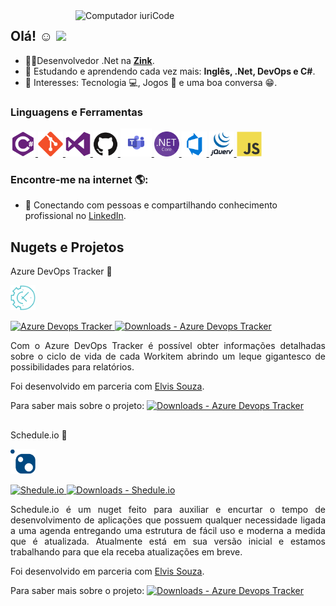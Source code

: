 <img src="https://raw.githubusercontent.com/MicaelliMedeiros/micaellimedeiros/master/image/computer-illustration.png" min-width="350px" max-width="350px" width="400px" align="right" alt="Computador iuriCode">

## Olá! ☺️ <img src="https://raw.githubusercontent.com/iampavangandhi/iampavangandhi/master/gifs/Hi.gif" width="30"></h2>

- 👨‍💻Desenvolvedor .Net na <a href="https://www.linkedin.com/company/zinkglobal/about/">**Zink**</a>.
- 🌱 Estudando e aprendendo cada vez mais: **Inglês, .Net, DevOps e C#**.
- 💖 Interesses: Tecnologia 💻, Jogos 👾 e uma boa conversa 😁.

### Linguagens e Ferramentas
<p align="left">
  <a href="https://docs.microsoft.com/en-us/dotnet/csharp/programming-guide/" target="_blank">
    <img
      src="https://github.com/devicons/devicon/blob/master/icons/csharp/csharp-plain.svg"
      alt="C#"
      width="40"
      height="40"
    />
  </a>
  <a href="https://git-scm.com/" target="_blank">
    <img
      src="https://github.com/devicons/devicon/blob/master/icons/git/git-original.svg"
      alt="Git"
      width="40"
      height="40"
    />
  </a>
  <a href="https://visualstudio.microsoft.com/pt-br/downloads/" target="_blank">
    <img
      src="https://github.com/devicons/devicon/blob/master/icons/visualstudio/visualstudio-plain.svg"
      alt="Visual Studio"
      width="40"
      height="40"
    />
  </a>
  <a href="https://github.com/" target="_blank">
    <img
      src="https://github.com/devicons/devicon/blob/master/icons/github/github-original.svg"
      alt="Github"
      width="40"
      height="40"
    />
  </a>
    <a href="https://www.microsoft.com/pt-br/microsoft-teams/group-chat-software" target="_blank">
    <img
      src="Logo/microsoft-teams.png"
      alt="Microsoft Teams"
      width="50"
      height="45"
    />
  </a>
  <a href="https://dotnet.microsoft.com/download" target="_blank">
    <img
      src="Logo/net_core-logo.png"
      alt=".Net Core"
      width="40"
      height="40"
    />
  </a>
  <a href="https://azure.microsoft.com/pt-br/services/devops/" target="_blank">
    <img
      src="Logo/azure-devops.png"
      alt="DevOps"
      width="40"
      height="40"
    />
  </a>
  <a href="https://jquery.com/" target="_blank">
    <img
      src="https://github.com/devicons/devicon/blob/master/icons/jquery/jquery-original-wordmark.svg"
      alt="Jquery"
      width="40"
      height="40"
    />
  </a>
  <a href="https://www.javascript.com/" target="_blank">
    <img
      src="https://github.com/devicons/devicon/blob/master/icons/javascript/javascript-original.svg"
      alt="Javascript"
      width="40"
      height="40"
    />
  </a> 
</p>


### Encontre-me na internet 🌎:

- 💼 Conectando com pessoas e compartilhando conhecimento profissional no <a href="https://www.linkedin.com/in/diego-galante/">LinkedIn</a>.

### <h2>Nugets e Projetos</h2>

<p>
    Azure DevOps Tracker 🌟
  </p>
  <a href="https://www.nuget.org/packages/AzureDevOpsTracker/" target="_blank">
    <img
      src="Logo/adt_icon.png"
      alt="Azure Devops Tracker"
      width="40"
      height="40"
    />
  </a>
  <br/>
  <p>
    <a href="https://www.nuget.org/packages/AzureDevOpsTracker/" target="_blank">
      <img
        src="https://img.shields.io/nuget/v/AzureDevOpsTracker"
        alt="Azure Devops Tracker"
      />
    </a>
    <a href="https://www.nuget.org/packages/AzureDevOpsTracker/" target="_blank">
      <img
        src="https://img.shields.io/nuget/dt/AzureDevOpsTracker"
        alt="Downloads - Azure Devops Tracker"
      />
    </a>
  </p>
  <div align="justify">
   <p>  
     Com o Azure DevOps Tracker é possível obter informações detalhadas sobre o ciclo de vida de cada Workitem abrindo um leque gigantesco de possibilidades para relatórios. 
   </p>
     <p>Foi desenvolvido em parceria com <a href="https://github.com/ElvisCSouza">Elvis Souza</a>. </p>
   <p>Para saber mais sobre o projeto: 
     <a href="https://github.com/typinghard/azure-devops-tracker" target="_blank">
        <img
          src="https://img.shields.io/badge/github-Azure%20Devops%20Tracker-blue"
          alt="Downloads - Azure Devops Tracker"
        />
      </a>
   </p>
  </div>
<h2></h2>
  
<p align="left">
  <p>
    Schedule.io 📅
  </p>
  <a href="https://www.nuget.org/packages/Schedule.io/" target="_blank">
    <img
      src="Logo/nuget-logo.png"
      alt="Schedule.io"
      width="40"
      height="40"
    />
  </a>
  <br/>
  <p>
    <a href="https://www.nuget.org/packages/Schedule.io" target="_blank">
      <img
        src="https://img.shields.io/nuget/v/Schedule.io"
        alt="Shedule.io"
      />
    </a>
    <a href="https://www.nuget.org/packages/Schedule.io" target="_blank">
      <img
        src="https://img.shields.io/nuget/dt/Schedule.io""
        alt="Downloads - Shedule.io"
      />
    </a>
  </p>
  <div align="justify">
   <p> Schedule.io é um nuget feito para auxiliar e encurtar o tempo de desenvolvimento de aplicações que possuem qualquer necessidade ligada a uma agenda entregando uma estrutura de fácil uso e moderna a medida que é atualizada. 
    Atualmente está em sua versão inicial e estamos trabalhando para que ela receba atualizações em breve. </p>
  <p>Foi desenvolvido em parceria com <a href="https://github.com/ElvisCSouza">Elvis Souza</a>. </p>
   <p>Para saber mais sobre o projeto: 
      <a href="https://github.com/typinghard/Schedule.io" target="_blank">
        <img
          src="https://img.shields.io/badge/github-Shedule.io-blue"
          alt="Downloads - Azure Devops Tracker"
        />
      </a>
  </div>
  
</p>
